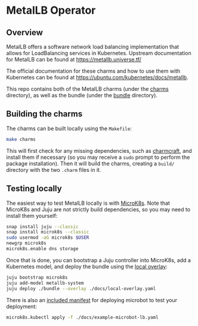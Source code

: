 # MetalLB Operator

## Overview

MetalLB offers a software network load balancing implementation that allows for
LoadBalancing services in Kubernetes. Upstream documentation for MetalLB can be
found at <https://metallb.universe.tf/>

The official documentation for these charms and how to use them with Kubernetes
can be found at <https://ubuntu.com/kubernetes/docs/metallb>.

This repo contains both of the MetalLB charms (under the [charms][] directory),
as well as the bundle (under the [bundle][] directory).

## Building the charms

The charms can be built locally using the `Makefile`:

```bash
make charms
```

This will first check for any missing dependencies, such as [charmcraft][], and
install them if necessary (so you may receive a `sudo` prompt to perform the
package installation). Then it will build the charms, creating a `build/`
directory with the two `.charm` files in it.

## Testing locally

The easiest way to test MetalLB locally is with [MicroK8s][]. Note that
MicroK8s and Juju are not strictly build dependencies, so you may need
to install them yourself:

```bash
snap install juju --classic
snap install microk8s --classic
sudo usermod -aG microk8s $USER
newgrp microk8s
microk8s.enable dns storage
```

Once that is done, you can bootstrap a Juju controller into MicroK8s, add a
Kubernetes model, and deploy the bundle using the [local overlay][]:

```bash
juju bootstrap microk8s
juju add-model metallb-system
juju deploy ./bundle --overlay ./docs/local-overlay.yaml
```

There is also an [included manifest][microbot-manifest] for deploying microbot
to test your deployment:

```bash
microk8s.kubectl apply -f ./docs/example-microbot-lb.yaml
```

<!-- Links -->
[charms]: charms
[bundle]: bundle
[charmcraft]: https://github.com/canonical/charmcraft/
[MicroK8s]: http://microk8s.io/
[local overlay]: docs/local-overlay.yaml
[microbot-manifest]: docs/example-microbot-lb.yaml
